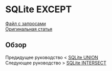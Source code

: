 # SQLite EXCEPT ######################

[Файл с запросами][querys]   
[Оригинальная статья][origin]

[querys]: ./querys.sql
[origin]: https://www.sqlitetutorial.net/sqlite-except/

## Обзор ##############################


Предидущее руководство < [SQLite UNION][prev]  
Следующее руководство > [SQLite INTERSECT][next]

[prev]: ../19_Union/translate.md
[next]: ../21_Intersect/translate.md